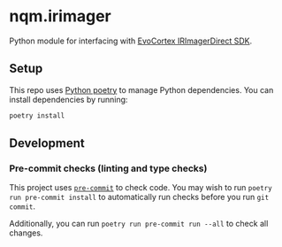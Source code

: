 # nqm.irimager

Python module for interfacing with [EvoCortex IRImagerDirect SDK][1].

[1]: https://evocortex.org/products/irimagerdirect-sdk/
## Setup

This repo uses [Python poetry](https://github.com/python-poetry/poetry) to
manage Python dependencies. You can install dependencies by running:

```bash
poetry install
```

## Development

### Pre-commit checks (linting and type checks)

This project uses [`pre-commit`](https://pre-commit.com/) to check code.
You may wish to run `poetry run pre-commit install` to automatically run
checks before you run `git commit`.

Additionally, you can run `poetry run pre-commit run --all` to check all changes.
